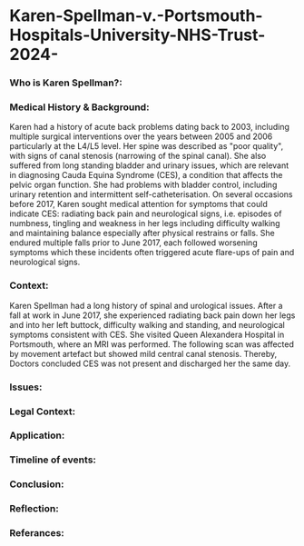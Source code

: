 # Karen-Spellman-v.-Portsmouth-Hospitals-University-NHS-Trust-2024-
### Who is Karen Spellman?:

### Medical History & Background:
Karen had a history of acute back problems dating back to 2003, including multiple surgical interventions over the years between 2005 and 2006 particularly at the L4/L5 level. Her spine was described as "poor quality", with signs of canal stenosis (narrowing of the spinal canal).
She also suffered from long standing bladder and urinary issues, which are relevant in diagnosing Cauda Equina Syndrome (CES), a condition that affects the pelvic organ function. She had problems with bladder control, including urinary retention and intermittent self-catheterisation. 
On several occasions before 2017, Karen sought medical attention for symptoms that could indicate CES: radiating back pain and neurological signs, i.e. episodes of numbness, tingling and weakness in her legs including difficulty walking and maintaining balance especially after physical restrains or falls.
She endured multiple falls prior to June 2017, each followed worsening symptoms which these incidents often triggered acute flare-ups of pain and neurological signs.
### Context:
Karen Spellman had a long history of spinal and urological issues.
After a fall at work in June 2017, she experienced radiating back pain down her legs and into her left buttock, difficulty walking and standing, and neurological symptoms consistent with CES.
She visited Queen Alexandera Hospital in Portsmouth, where an MRI was performed. The following scan was affected by movement artefact but showed mild central canal stenosis. Thereby, Doctors concluded CES was not present and discharged her the same day.
### Issues:

### Legal Context:
### Application:
### Timeline of events:
### Conclusion:
### Reflection:




### Referances:
